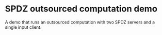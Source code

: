 # SPDZ outsourced computation demo

A demo that runs an outsourced computation with two SPDZ servers and a single input client.
